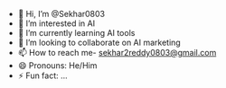 - 👋 Hi, I’m @Sekhar0803
- 👀 I’m interested in AI
- 🌱 I’m currently learning AI tools
- 💞️ I’m looking to collaborate on AI marketing
- 📫 How to reach me- sekhar2reddy0803@gmail.com
- 😄 Pronouns: He/Him
- ⚡ Fun fact: ...

<!---
Sekhar0803/Sekhar0803 is a ✨ special ✨ repository because its `README.md` (this file) appears on your GitHub profile.
You can click the Preview link to take a look at your changes.
--->
